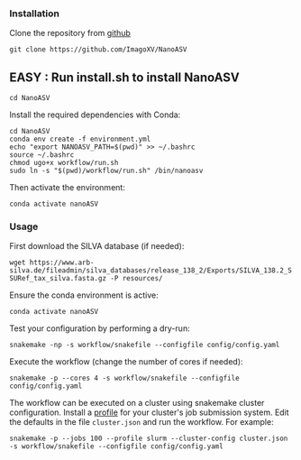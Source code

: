 
### Installation

Clone the repository from [github](https://github.com/ImagoXV/NanoASV.git)

```git clone https://github.com/ImagoXV/NanoASV```

## EASY : Run install.sh to install NanoASV

```
cd NanoASV
```

Install the required dependencies with Conda:
```
cd NanoASV
conda env create -f environment.yml
echo "export NANOASV_PATH=$(pwd)" >> ~/.bashrc
source ~/.bashrc
chmod ugo+x workflow/run.sh
sudo ln -s "$(pwd)/workflow/run.sh" /bin/nanoasv
```

Then activate the environment:

```conda activate nanoASV```

### Usage

First download the SILVA database (if needed):

```wget https://www.arb-silva.de/fileadmin/silva_databases/release_138_2/Exports/SILVA_138.2_SSURef_tax_silva.fasta.gz -P resources/```


Ensure the conda environment is active:
```
conda activate nanoASV
```

Test your configuration by performing a dry-run:

```
snakemake -np -s workflow/snakefile --configfile config/config.yaml
```

Execute the workflow (change the number of cores if needed):
```
snakemake -p --cores 4 -s workflow/snakefile --configfile config/config.yaml
```


The workflow can be executed on a cluster using snakemake cluster configuration. Install a [profile](https://github.com/Snakemake-Profiles) for your cluster's job submission system. Edit the defaults in the file `cluster.json` and run the workflow. For example:

```
snakemake -p --jobs 100 --profile slurm --cluster-config cluster.json -s workflow/snakefile --configfile config/config.yaml
```



